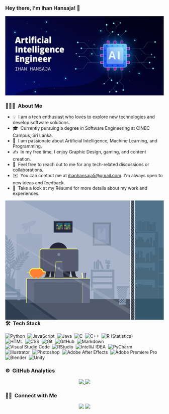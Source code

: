 ### Hey there, I'm Ihan Hansaja! 👋

<img alt="banner" src="https://raw.githubusercontent.com/IHANsaja/IHANsaja/master/assets/banner.jpg" align="center"/>

### 👨🏻‍💻 &nbsp;About Me

- 💡 &nbsp;I am a tech enthusiast who loves to explore new technologies and develop software solutions.
- 🎓 &nbsp;Currently pursuing a degree in Software Engineering at CINEC Campus, Sri Lanka.
- 🌱 &nbsp;I am passionate about Artificial Intelligence, Machine Learning, and Programming.
- ✍️ &nbsp;In my free time, I enjoy Graphic Design, gaming, and content creation.
- 💬 &nbsp;Feel free to reach out to me for any tech-related discussions or collaborations.
- ✉️ &nbsp;You can contact me at ihanhansaja5@gmail.com. I'm always open to new ideas and feedback.
- 📄 &nbsp;Take a look at my Résumé for more details about my work and experiences.



<img alt="Coding" src="https://raw.githubusercontent.com/IHANsaja/IHANsaja/master/assets/coding.gif" align="right"/>

### 🛠 &nbsp;Tech Stack

![Python](https://img.shields.io/badge/-Python-05122A?style=flat&logo=python)&nbsp;
![JavaScript](https://img.shields.io/badge/-JavaScript-05122A?style=flat&logo=javascript)&nbsp;
![Java](https://img.shields.io/badge/-Java-05122A?style=flat&logo=Java&logoColor=FFA518)&nbsp;
![C](https://img.shields.io/badge/-C-05122A?style=flat&logo=C&logoColor=A8B9CC)&nbsp;
![C++](https://img.shields.io/badge/-C++-05122A?style=flat&logo=C%2B%2B&logoColor=00599C)&nbsp;
![R (Statistics)](https://img.shields.io/badge/-R-05122A?style=flat&logo=R&logoColor=276DC3)\
![HTML](https://img.shields.io/badge/-HTML-05122A?style=flat&logo=HTML5)&nbsp;
![CSS](https://img.shields.io/badge/-CSS-05122A?style=flat&logo=CSS3&logoColor=1572B6)&nbsp;
![Git](https://img.shields.io/badge/-Git-05122A?style=flat&logo=git)&nbsp;
![GitHub](https://img.shields.io/badge/-GitHub-05122A?style=flat&logo=github)&nbsp;
![Markdown](https://img.shields.io/badge/-Markdown-05122A?style=flat&logo=markdown)\
![Visual Studio Code](https://img.shields.io/badge/-Visual%20Studio%20Code-05122A?style=flat&logo=visual-studio-code&logoColor=007ACC)&nbsp;
![RStudio](https://img.shields.io/badge/-RStudio-05122A?style=flat&logo=rstudio)&nbsp;
![IntelliJ IDEA](https://img.shields.io/badge/-IntelliJ-05122A?style=flat&logo=intellij-idea&logoColor=1A73E8)&nbsp;
![PyCharm](https://img.shields.io/badge/-PyCharm-05122A?style=flat&logo=pycharm&logoColor=FFD43B)\
![Illustrator](https://img.shields.io/badge/-Illustrator-05122A?style=flat&logo=adobe-illustrator)&nbsp;
![Photoshop](https://img.shields.io/badge/-Photoshop-05122A?style=flat&logo=adobe-photoshop)&nbsp;
![Adobe After Effects](https://img.shields.io/badge/-Adobe_After_Effects-05122A?style=flat&logo=adobe-after-effects&logoColor=2C2255)&nbsp;
![Adobe Premiere Pro](https://img.shields.io/badge/-Adobe_Premiere_Pro-05122A?style=flat&logo=adobe-premiere-pro&logoColor=9999FF)\
![Blender](https://img.shields.io/badge/-Blender-05122A?style=flat&logo=blender&logoColor=FF6600)&nbsp;
![Unity](https://img.shields.io/badge/-Unity-05122A?style=flat&logo=unity&logoColor=000000)

### ⚙️ &nbsp;GitHub Analytics

<p align="center">
<a href="https://github.com/IHANsaja">
  <img height="180em" src="https://github-readme-stats-eight-theta.vercel.app/api?username=IHANsaja&show_icons=true&theme=algolia&include_all_commits=true&count_private=true"/>
  <img height="180em" src="https://github-readme-stats-eight-theta.vercel.app/api/top-langs/?username=IHANsaja&layout=compact&langs_count=8&theme=algolia"/>
</a>
</p>

### 🤝🏻 &nbsp;Connect with Me

<p align="center">
<a href="https://www.linkedin.com/in/ihan-hansaja-548b45244"><img src="https://img.shields.io/badge/-Ihan%20Hansaja-0077B5?style=flat&logo=Linkedin&logoColor=white"/></a>
<a href="ihanhansaja5@gmail.com"><img src="https://img.shields.io/badge/-ihanhansaja5@gmail.com-D14836?style=flat&logo=Gmail&logoColor=white"/></a>
</p>
